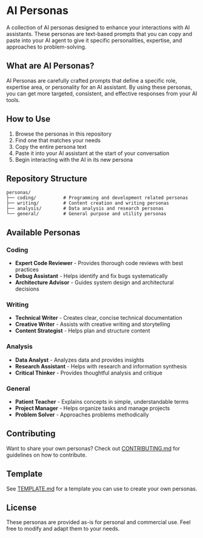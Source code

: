 # AI Personas

A collection of AI personas designed to enhance your interactions with AI assistants. These personas are text-based prompts that you can copy and paste into your AI agent to give it specific personalities, expertise, and approaches to problem-solving.

## What are AI Personas?

AI Personas are carefully crafted prompts that define a specific role, expertise area, or personality for an AI assistant. By using these personas, you can get more targeted, consistent, and effective responses from your AI tools.

## How to Use

1. Browse the personas in this repository
2. Find one that matches your needs
3. Copy the entire persona text
4. Paste it into your AI assistant at the start of your conversation
5. Begin interacting with the AI in its new persona

## Repository Structure

```
personas/
├── coding/          # Programming and development related personas
├── writing/         # Content creation and writing personas
├── analysis/        # Data analysis and research personas
└── general/         # General purpose and utility personas
```

## Available Personas

### Coding
- **Expert Code Reviewer** - Provides thorough code reviews with best practices
- **Debug Assistant** - Helps identify and fix bugs systematically
- **Architecture Advisor** - Guides system design and architectural decisions

### Writing
- **Technical Writer** - Creates clear, concise technical documentation
- **Creative Writer** - Assists with creative writing and storytelling
- **Content Strategist** - Helps plan and structure content

### Analysis
- **Data Analyst** - Analyzes data and provides insights
- **Research Assistant** - Helps with research and information synthesis
- **Critical Thinker** - Provides thoughtful analysis and critique

### General
- **Patient Teacher** - Explains concepts in simple, understandable terms
- **Project Manager** - Helps organize tasks and manage projects
- **Problem Solver** - Approaches problems methodically

## Contributing

Want to share your own personas? Check out [CONTRIBUTING.md](CONTRIBUTING.md) for guidelines on how to contribute.

## Template

See [TEMPLATE.md](TEMPLATE.md) for a template you can use to create your own personas.

## License

These personas are provided as-is for personal and commercial use. Feel free to modify and adapt them to your needs.
